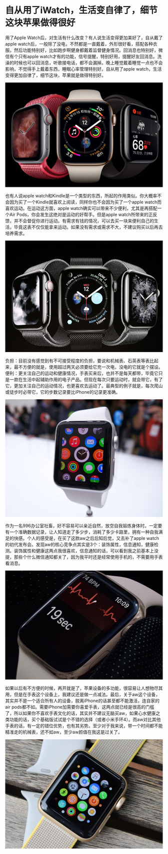 
# 自从用了iWatch，生活变自律了，细节这块苹果做得很好

用了Apple Watch后，对生活有什么改变？有人说生活变得更加美好了，自从戴了apple watch后，一般除了没电，不然都是一直戴着，外形很好看，搭配各种衣服。然后功能特别好，比如跑步啊健身都戴着监督健身情况。回消息也特别好，微信有个只有apple watch才有的功能，信号提醒，特别好用，提醒好友回消息。洗澡的时候也可以回消息，听歌接电话，都不会漏掉。晚上睡觉戴着睡觉一点也不会影响，不觉得手上戴着东西，睡眠心率管理特别好。自从用了apple watch，生活变得更加自律了，细节这块，苹果就是做得特别好。

![自从用了iWatch，生活变自律了，细节这块苹果做得很好](assets/1602756769-5740ff28e54b745bafc2ceba6f77882d.png)

也有人说apple watch和Kindle是一个类型的东西，所起的作用类似。你大概率不会因为买了一个Kindle就喜欢上阅读，同样你也不会因为买了一个apple watch而喜欢运动。在运动这方面，apple watch确实可以带来不少便利，尤其是再搭配一个Air Pods，你会发生这绝对是运动的好帮手。但是apple watch所带来的正反馈，并不会督促你进行运动。有需求有钱的情况，可以去买一块来便利自己的生活，毕竟这表不仅仅能拿来运动。如果没有需求或需求不大，不建议购买以后再去培养需求。

![自从用了iWatch，生活变自律了，细节这块苹果做得很好](assets/1602756769-14ed67cdd65e98fa8cad419ed6f7470a.png)

负担：目前没有感觉到有不可接受程度的负担，要说和机械表、石英表等表比起来，最不方便的就是，使用超过两天必须要给它充一次电，没电的它就是个摆设。便利：更关注自己的运动和健康情况，手表买来后，也并不是每天都带，毕竟它只是一款在生活中起辅助作用的电子产品。但现在每次只要运动时，就会带它，有了它，更加关注自己的运动情况，也更喜欢去运动了。最典型的例子就是，每次爬山或徒步时必带它，它的步数记录要比iPhone的记录更准确。

![自从用了iWatch，生活变自律了，细节这块苹果做得很好](assets/1602756769-5c546b0b89a7d216ee8712770b0691df.png)

作为一名996办公室社畜，好不容易可以亲近自然，放空自我锻炼身体时。一定要有一个准确数据记录，让人知道走了多少步，消耗了多少卡路里，拥有一种自我满足的快感。个人的感受是，在买了这款aw之后后知后觉，又去补了apple watch的初代发布会。发现aw的核心竞争点其实是3个：装饰属性，信息通知，健康检测。装饰属性和健康这两点我很喜欢，信息通知的话，可以看到我之前基本上没提，那些个什么微信通知都关了，因为我平时还是经常使用手机的，不需要用手表看消息。

![自从用了iWatch，生活变自律了，细节这块苹果做得很好](assets/1602756769-86fe17fc82d4d53f5c8aaa0cace52841.png)

如果以后有不方便的时候，再开就是了，苹果设备的多功能，很容易让人想物尽其用，但是在手表这个设备上，我建议还是做一点减法。最后，关于aw这个设备，其实并不是一个适合所有人的设备，脱离iPhone的话甚至都不能激活，连自家的air pods都不如。需要iPhone加需要你喜爱手表，这两点就已经是很高的门槛了，所以如果你不喜欢手表文化的话，其实并不建议无脑买aw，如果心水健康之类功能的话，买个基础版试试是个不错的选择（或者小米手环4）。而aw对比其他手表的话，有一定的错位优势，也有其劣势。至少对于我来说，带一个时间都不能精准走的机械表，还不如aw，至少aw颜值在我这是过关了。

![自从用了iWatch，生活变自律了，细节这块苹果做得很好](assets/1602756769-f48992445766f9bbcaeef0a0d70dae02.png)